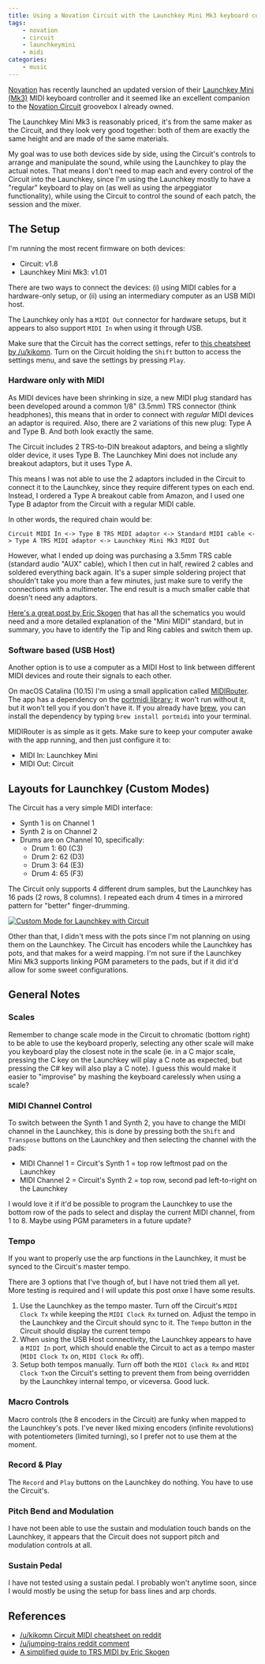 ```yaml
---
title: Using a Novation Circuit with the Launchkey Mini Mk3 keyboard controller
tags:
    - novation
    - circuit
    - launchkeymini
    - midi
categories:
    - music
---
```


[Novation](https://novationmusic.com) has recently launched an updated version of their [Launchkey Mini (Mk3)](https://novationmusic.com/en/keys/launchkey-mini) MIDI keyboard controller and it seemed like an excellent companion to the [Novation Circuit](https://novationmusic.com/en/circuit/circuit) groovebox I already owned.

The Launchkey Mini Mk3 is reasonably priced, it's from the same maker as the Circuit, and they look very good together: both of them are exactly the same height and are made of the same materials.

My goal was to use both devices side by side, using the Circuit's controls to arrange and manipulate the sound, while using the Launchkey to play the actual notes. That means I don't need to map each and every control of the Circuit into the Launchkey, since I'm using the Launchkey mostly to have a "regular" keyboard to play on (as well as using the arpeggiator functionality), while using the Circuit to control the sound of each patch, the session and the mixer.


## The Setup
I'm running the most recent firmware on both devices:

- Circuit: v1.8
- Launchkey Mini Mk3: v1.01

There are two ways to connect the devices: (i) using MIDI cables for a hardware-only setup, or (ii) using an intermediary computer as an USB MIDI host.

The Launchkey only has a `MIDI Out` connector for hardware setups, but it appears to also support `MIDI In` when using it through USB.

Make sure that the Circuit has the correct settings, refer to
[this cheatsheet by /u/kikomn](https://www.reddit.com/r/novationcircuit/comments/a9blg4/cheat_sheet_novation_circuit/). Turn on the Circuit holding the `Shift` button to access the settings menu, and save the settings by pressing `Play`.

### Hardware only with MIDI
As MIDI devices have been shrinking in size, a new MIDI plug standard has been developed around a common 1/8" (3.5mm) TRS connector (think headphones), this means that in order to connect with _regular_ MIDI devices an adaptor is required. Also, there are 2 variations of this new plug: Type A and Type B. And both look exactly the same.

The Circuit includes 2 TRS-to-DIN breakout adaptors, and being a slightly older device, it uses Type B. The Launchkey Mini does not include any breakout adaptors, but it uses Type A.

This means I was not able to use the 2 adaptors included in the Circuit to connect it to the Launchkey, since they require different types on each end. Instead, I ordered a Type A breakout cable from Amazon, and I used one Type B adaptor from the Circuit with a regular MIDI cable.

In other words, the required chain would be:

```plain
Circuit MIDI In <-> Type B TRS MIDI adaptor <-> Standard MIDI cable <-> Type A TRS MIDI adaptor <-> Launchkey Mini Mk3 MIDI Out
```


However, what I ended up doing was purchasing a 3.5mm TRS cable (standard audio "AUX" cable), which I then cut in half, rewired 2 cables and soldered everything back again. It's a super simple soldering project that shouldn't take you more than a few minutes, just make sure to verify the connections with a multimeter. The end result is a much smaller cable that doesn't need any adaptors.

[Here's a great post by Eric Skogen](https://minimidi.world) that has all the schematics you would need and a more detailed explanation of the "Mini MIDI" standard, but in summary, you have to identify the Tip and Ring cables and switch them up.




### Software based (USB Host)
Another option is to use a computer as a MIDI Host to link between different MIDI devices and route their signals to each other.

On macOS Catalina (10.15) I'm using a small application called [MIDIRouter](https://github.com/icaroferre/MIDIRouter). The app has a dependency on the [portmidi library](https://sourceforge.net/projects/portmedia/); it won't run without it, but it won't tell you if you don't have it. If you already have [brew](https://bew.sh), you can install the dependency by typing `brew install portmidi` into your terminal.

MIDIRouter is as simple as it gets. Make sure to keep your computer awake with the app running, and then just configure it to:

- MIDI In: Launchkey Mini
- MIDI Out: Circuit


## Layouts for Launchkey (Custom Modes)
The Circuit has a very simple MIDI interface:

- Synth 1 is on Channel 1
- Synth 2 is on Channel 2
- Drums are on Channel 10, specifically:
  - Drum 1: 60 (C3)
  - Drum 2: 62 (D3)
  - Drum 3: 64 (E3)
  - Drum 4: 65 (F3)

The Circuit only supports 4 different drum samples, but the Launchkey has 16 pads (2 rows, 8 columns). I repeated each drum 4 times in a mirrored pattern for "better" finger-drumming.

<a href="/images/posts/2020-02-02-novation-circuit-and-launchkey-mini-mk3/components-layout.png" class="no-underline" target="_blank">
    <img src="/images/posts/2020-02-02-novation-circuit-and-launchkey-mini-mk3/components-layout.png" alt="Custom Mode for Launchkey with Circuit" />
</a>

<!--
![Custom Mode for Launchkey with Circuit][/images/posts/2020-02-02-novation-circuit-and-launchkey-mini-mk3/components-layout.png]
-->

Other than that, I didn't mess with the pots since I'm not planning on using them on the Launchkey. The Circuit has encoders while the Launchkey has pots, and that makes for a weird mapping. I'm not sure if the Launchkey Mini Mk3 supports linking PGM parameters to the pads, but if it did it'd allow for some sweet configurations.


## General Notes
### Scales
Remember to change scale mode in the Circuit to chromatic (bottom right) to be able to use the keyboard properly, selecting any other scale will make you keyboard play the closest note in the scale (ie. in a C major scale, pressing the C key on the Launchkey will play a C note as expected, but pressing the C# key will also play a C note). I guess this would make it easier to "improvise" by mashing the keyboard carelessly when using a scale?

### MIDI Channel Control
To switch between the Synth 1 and Synth 2, you have to change the MIDI channel in the Launchkey, this is done by pressing both the `Shift` and `Transpose` buttons on the Launchkey and then selecting the channel with the pads:
 
 - MIDI Channel 1 = Circuit's Synth 1 = top row leftmost pad on the Launchkey
 - MIDI Channel 2 = Circuit's Synth 2 = top row, second pad left-to-right on the Launchkey
 
I would love it if it'd be possible to program the Launchkey to use the bottom row of the pads to select and display the current MIDI channel, from 1 to 8. Maybe using PGM parameters in a future update?

### Tempo
If you want to properly use the arp functions in the Launchkey, it must be synced to the Circuit's master tempo.

There are 3 options that I've though of, but I have not tried them all yet. More testing is required and I will update this post onxe I have some results.

1. Use the Launchkey as the tempo master.  Turn off the Circuit's `MIDI Clock Tx` while keeping the `MIDI Clock Rx` turned on. Adjust the tempo in the Launchkey and the Circuit should sync to it. The `Tempo` button in the Circuit should display the current tempo
2. When using the USB Host connectivity, the Launchkey appears to have a `MIDI In` port, which should enable the Circuit to act as a tempo master (`MIDI Clock Tx` on, `MIDI Clock Rx` off).
3. Setup both tempos manually. Turn off both the `MIDI Clock Rx` and `MIDI Clock Tx`on the Circuit's setting to prevent them from being overridden by the Launchkey internal tempo, or viceversa. Good luck.

### Macro Controls
Macro controls (the 8 encoders in the Circuit) are funky when mapped to the Launchkey's pots. I've never liked mixing encoders (infinite revolutions) with potentiometers (limited turning), so I prefer not to use them at the moment.

### Record & Play
The `Record` and `Play` buttons on the Launchkey do nothing. You have to use the Circuit's.


### Pitch Bend and Modulation
I have not been able to use the sustain and modulation touch bands on the Launchkey, it appears that the Circuit does not support pitch and modulation controls at all.


### Sustain Pedal
I have not tested using a sustain pedal. I probably won't anytime soon, since I would mostly be using the setup for bass lines and arp chords.



## References
- [/u/kikomn Circuit MIDI cheatsheet on reddit](https://www.reddit.com/r/novationcircuit/comments/a9blg4/cheat_sheet_novation_circuit/)
- [/u/jumping-trains reddit comment](https://www.reddit.com/r/novationcircuit/comments/e2j7yl/lauchkey_mini_mk3_with_circuit/f95j5bg/)
- [A simplified guide to TRS MIDI by Eric Skogen](https://minimidi.world)

